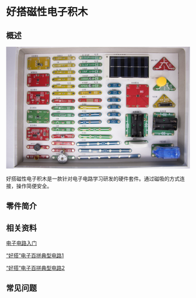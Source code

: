 # 好搭磁性电子积木

## 概述

![](../.gitbook/assets/jimu-1.jpg)

好搭磁性电子积木是一款针对电子电路学习研发的硬件套件。通过磁吸的方式连接，操作简便安全。

## 零件简介



## 相关资料

[电子电路入门](https://github.com/Haohaodada-official/docs/blob/master/jiao-xue-chan-pin/pdf/%E7%94%B5%E5%AD%90%E7%94%B5%E8%B7%AF%E5%85%A5%E9%97%A8-V2.pdf)

[“好搭”电子百拼典型电路1](https://github.com/Haohaodada-official/docs/blob/master/jiao-xue-chan-pin/pdf/%E2%80%9C%E5%A5%BD%E6%90%AD%E2%80%9D%E7%94%B5%E5%AD%90%E7%99%BE%E6%8B%BC%E5%85%B8%E5%9E%8B%E7%94%B5%E8%B7%AF%E5%8F%8A%E8%AF%B4%E6%98%8E%E5%8D%B0%E5%88%B7%E7%89%88_100417.pdf)

[“好搭”电子百拼典型电路2](https://github.com/Haohaodada-official/docs/blob/master/jiao-xue-chan-pin/pdf/%E2%80%9C%E5%A5%BD%E6%90%AD%E2%80%9D%E7%94%B5%E5%AD%90%E7%99%BE%E6%8B%BC%E5%85%B8%E5%9E%8B%E7%94%B5%E8%B7%AF%E5%8F%8A%E8%AF%B4%E6%98%8E%E5%8D%B0%E5%88%B7%E7%89%88_20050.pdf)

## 常见问题
